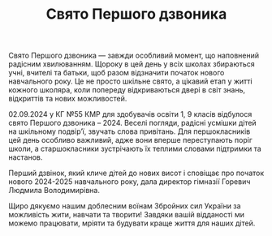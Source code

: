 ﻿---
title: Свято Першого дзвоника
---

Свято Першого дзвоника — завжди особливий момент, що наповнений радісним хвилюванням. Щороку в цей день у всіх школах збираються учні, вчителі та батьки, щоб разом відзначити початок нового навчального року. Це не просто шкільне свято, а цікавий етап у житті кожного школяра, коли попереду відкриваються двері в світ знань, відкриттів та нових можливостей.

02.09.2024 у КГ №55 КМР для здобувачів освіти 1, 9 класів відбулося свято Першого дзвоника – 2024. Веселі погляди, радісні усмішки дітей на шкільному подвір’ї, звучать слова привітань. Для першокласників цей день особливо важливий, адже вони вперше переступають поріг школи, а старшокласники зустрічають їх теплими словами підтримки та настанов.

Перший дзвінок, який кличе дітей до нових висот і сповіщає про початок нового 2024-2025 навчального року, дала директор гімназії Горевич Людмила Володимирівна.

Щиро дякуємо нашим доблесним воїнам Збройних сил України за можливість жити, навчати та творити! Завдяки вашій відданості ми можемо працювати, мріяти та будувати краще життя для наших дітей.

<youtube id="a_HACHEZY5g" />

<slideshow />
